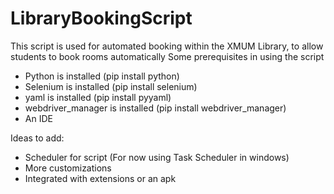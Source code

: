 # LibraryBookingScript

This script is used for automated booking within the XMUM Library, to allow students to book rooms automatically
Some prerequisites in using the script

- Python is installed (pip install python)
- Selenium is installed (pip install selenium)
- yaml is installed (pip install pyyaml)
- webdriver_manager is installed (pip install webdriver_manager)
- An IDE

Ideas to add:

- Scheduler for script (For now using Task Scheduler in windows)
- More customizations
- Integrated with extensions or an apk
